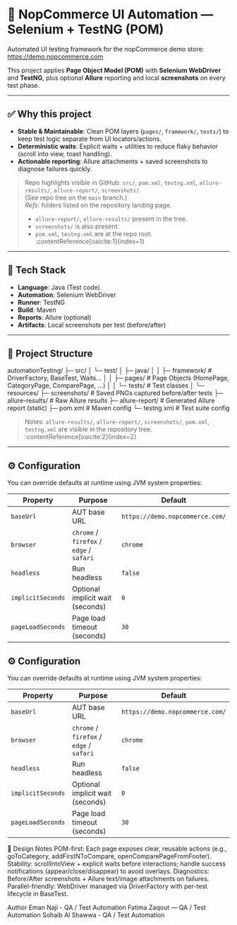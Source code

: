 # 🧪 NopCommerce UI Automation — Selenium + TestNG (POM)

Automated UI testing framework for the nopCommerce demo store:  
https://demo.nopcommerce.com

This project applies **Page Object Model (POM)** with **Selenium WebDriver** and **TestNG**, plus optional **Allure** reporting and local **screenshots** on every test phase.

---

## ✅ Why this project

- **Stable & Maintainable**: Clean POM layers (`pages/`, `framework/`, `tests/`) to keep test logic separate from UI locators/actions.
- **Deterministic waits**: Explicit waits + utilities to reduce flaky behavior (scroll into view, toast handling).
- **Actionable reporting**: Allure attachments + saved screenshots to diagnose failures quickly.

> Repo highlights visible in GitHub: `src/`, `pom.xml`, `testng.xml`, `allure-results/`, `allure-report/`, `screenshots/`.  
> (See repo tree on the `main` branch.)  
> _Refs_: folders listed on the repository landing page.  
> 
> - `allure-report/`, `allure-results/` present in the tree.  
> - `screenshots/` is also present.  
> - `pom.xml`, `testng.xml` are at the repo root. :contentReference[oaicite:1]{index=1}

---

## 🧱 Tech Stack

- **Language**: Java (Test code)  
- **Automation**: Selenium WebDriver  
- **Runner**: TestNG  
- **Build**: Maven  
- **Reports**: Allure (optional)  
- **Artifacts**: Local screenshots per test (before/after)

---

## 📂 Project Structure

automationTesting/
├─ src/
│ └─ test/
│ ├─ java/
│ │ ├─ framework/ # DriverFactory, BaseTest, Waits...
│ │ ├─ pages/ # Page Objects (HomePage, CategoryPage, ComparePage, ...)
│ │ └─ tests/ # Test classes
│ └─ resources/
├─ screenshots/ # Saved PNGs captured before/after tests
├─ allure-results/ # Raw Allure results
├─ allure-report/ # Generated Allure report (static)
├─ pom.xml # Maven config
└─ testng.xml # Test suite config


> Notes: `allure-results/`, `allure-report/`, `screenshots/`, `pom.xml`, `testng.xml` are visible in the repository tree. :contentReference[oaicite:2]{index=2}

---

## ⚙️ Configuration

You can override defaults at runtime using JVM system properties:

| Property            | Purpose                               | Default                                   |
|---------------------|----------------------------------------|-------------------------------------------|
| `baseUrl`           | AUT base URL                           | `https://demo.nopcommerce.com/`           |
| `browser`           | `chrome` / `firefox` / `edge` / `safari` | `chrome`                                  |
| `headless`          | Run headless                           | `false`                                   |
| `implicitSeconds`   | Optional implicit wait (seconds)       | `0`                                       |
| `pageLoadSeconds`   | Page load timeout (seconds)            | `30`                                      |


## ⚙️ Configuration

You can override defaults at runtime using JVM system properties:

| Property            | Purpose                               | Default                                   |
|---------------------|----------------------------------------|-------------------------------------------|
| `baseUrl`           | AUT base URL                           | `https://demo.nopcommerce.com/`           |
| `browser`           | `chrome` / `firefox` / `edge` / `safari` | `chrome`                                  |
| `headless`          | Run headless                           | `false`                                   |
| `implicitSeconds`   | Optional implicit wait (seconds)       | `0`                                       |
| `pageLoadSeconds`   | Page load timeout (seconds)            | `30`                                      |


🧩 Design Notes
POM-first: Each page exposes clear, reusable actions (e.g., goToCategory, addFirstNToCompare, openComparePageFromFooter).
Stability: scrollIntoView + explicit waits before interactions; handle success notifications (appear/close/disappear) to avoid overlays.
Diagnostics: Before/After screenshots + Allure text/image attachments on failures.
Parallel-friendly: WebDriver managed via DriverFactory with per-test lifecycle in BaseTest.

Author
Eman Naji - QA / Test Automation
Fatima Zaqout — QA / Test Automation
Sohaib Al Shawwa - QA / Test Automation
